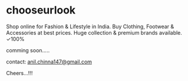 # chooseurlook
Shop online for Fashion &amp; Lifestyle in India. Buy Clothing, Footwear &amp; Accessories at best prices. Huge collection &amp; premium brands available. ✓100%

comming soon.....

contact: anil.chinna147@gmail.com


Cheers...!!!
